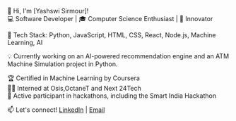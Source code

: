 👋 Hi, I'm [Yashswi Sirmour]!  
💻 Software Developer | 🎓 Computer Science Enthusiast | 🚀 Innovator  

🔧 Tech Stack: Python, JavaScript, HTML, CSS, React, Node.js, Machine Learning, AI

💡 Currently working on an AI-powered recommendation engine and an ATM Machine Simulation project in Python.

🏆 Certified in Machine Learning by Coursera  
👩‍💻 Interned at Osis,OctaneT and Next 24Tech  
💼 Active participant in hackathons, including the Smart India Hackathon

📫 Let's connect! [LinkedIn](https://www.linkedin.com/in/yashswi-sirmour-483929295) | [Email](mailto:your-yashswisirmour25@gmail.com)

